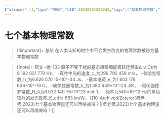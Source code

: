 ```yaml
---
{"aliases":[],"type":"网络","UID":20230701220242,"tags":["基本物理常数","国际单位制"],"related":"[[国际单位制的基本单位]]","status":null,"banner_icon":"🌐","date":"2023-07-01","dg-publish":true,"permalink":"/10-Card/制卡/七个基本物理常数/","dgPassFrontmatter":true,"noteIcon":""}
---
```



# 七个基本物理常数

> [!important]+ 总结
> 在人类认知的时空中不会发生改变的物理常数被称为基本物理常数
> 

> [!note]+ 原文
> \-铯-133 原子不受干扰的基态超精细能级跃迁频率Δ_ν_Cs为 9 192 631 770 Hz，
\-真空中光的速度_c_为299 792 458 m/s，
\-普朗克常数_h_为6.626 070 15×10^-34 Js，
\-基本电荷_e_为1.602 176 634×10^-19 C，
\-玻尔兹曼常数_k_为1.380 649×10^-23 J/K，
\-阿伏伽德罗常数_N_A为6.022 140 76×10^23 mol-1，
\-频率为540×10^12 Hz的单色辐射的发光效率_K_cd为 683 lm/W。
[[10-Archived/Zotero/(粲老师,2023)七个基本物理量还可以再缩减吗？\|(粲老师,2023)七个基本物理量还可以再缩减吗？]]

